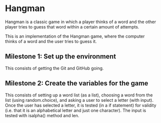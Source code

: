 # Hangman
Hangman is a classic game in which a player thinks of a word and the other player tries to guess that word within a certain amount of attempts.

This is an implementation of the Hangman game, where the computer thinks of a word and the user tries to guess it. 

## Milestone 1: Set up the environment

This consists of getting the Git and GitHub going. 

## Milestone 2: Create the variables for the game

This consists of setting up a word list (as a list), choosing a word from the list (using random.choice), and asking a user to select a letter (with input). Once the user has selected a letter, it is tested (in a if statement) for validity (i.e. that it is an alphabetical letter and just one character). The input is tested with isalpha() method and len. 
